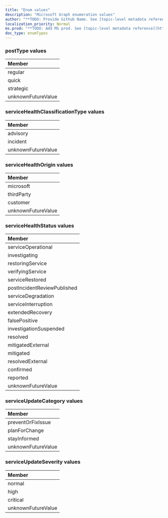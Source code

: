 ```yaml
---
title: "Enum values"
description: "Microsoft Graph enumeration values"
author: "**TODO: Provide Github Name. See [topic-level metadata reference](https://msgo.azurewebsites.net/add/document/guidelines/metadata.html#topic-level-metadata)**"
localization_priority: Normal
ms.prod: "**TODO: Add MS prod. See [topic-level metadata reference](https://msgo.azurewebsites.net/add/document/guidelines/metadata.html#topic-level-metadata)**"
doc_type: enumTypes
---
```


### postType values 



|Member|
|:---|
|regular|
|quick|
|strategic|
|unknownFutureValue|

### serviceHealthClassificationType values 



|Member|
|:---|
|advisory|
|incident|
|unknownFutureValue|

### serviceHealthOrigin values 



|Member|
|:---|
|microsoft|
|thirdParty|
|customer|
|unknownFutureValue|

### serviceHealthStatus values 



|Member|
|:---|
|serviceOperational|
|investigating|
|restoringService|
|verifyingService|
|serviceRestored|
|postIncidentReviewPublished|
|serviceDegradation|
|serviceInterruption|
|extendedRecovery|
|falsePositive|
|investigationSuspended|
|resolved|
|mitigatedExternal|
|mitigated|
|resolvedExternal|
|confirmed|
|reported|
|unknownFutureValue|

### serviceUpdateCategory values 



|Member|
|:---|
|preventOrFixIssue|
|planForChange|
|stayInformed|
|unknownFutureValue|

### serviceUpdateSeverity values 



|Member|
|:---|
|normal|
|high|
|critical|
|unknownFutureValue|

